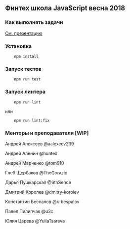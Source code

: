 ## Финтех школа JavaScript весна 2018

### Как выполнять задачи

[См. презентацию](https://docs.google.com/presentation/d/19SpzqsVYM3L0121UaxpD-zKZdSeKzQmxthMVlGWiCSk/edit?usp=sharing)

### Установка

```
    npm install
```

### Запуск тестов

```
    npm run test
```

### Запуск линтера

```
    npm run lint
```

или

```
    npm run lint:fix
```

### Менторы и преподаватели [WIP]

Андрей Алексеев @aalexeev239

Андрей Аленин @huntex

Андрей Марченко @tom910

Глеб Щербаков @TheGorazio

Дарья Пушкарская @6thSence

Дмитрий Королев @dmitry-korolev

Константин Беспалов @k-bespalov

Павел Пилипчак @u3c

Юлия Царева @YuliaTsareva

